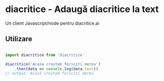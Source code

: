 
# diacritice - Adaugă diacritice la text

Un client Javascript/node pentru diacritice.ai

## Utilizare

```js

import diacritice from 'diacritice'

diacritice('Acasa crestem fericiti mereu')
    .then(data => console.log(data.text))
// output: Acasă creștem fericiți mereu

```
